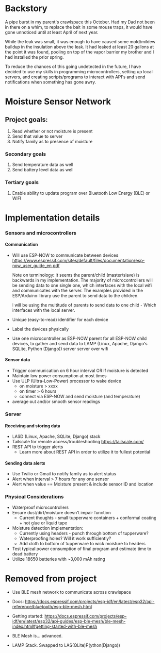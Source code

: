 # Backstory

A pipe burst in my parent's crawlspace this October. Had my Dad not been in there on a
whim, to replace the bait in some mouse traps, it would have gone unnoticed until at
least April of next year.

While the leak was small, it was enough to have caused some
mold/mildew buildup in the insulation above the leak. It had leaked at least 20 gallons
at the point it was found, pooling on top of the vapor barrier my brother and I had
installed the prior spring.

To reduce the chances of this going undetected in the future, I have decided to use
my skills in programming microcontrollers, setting up local servers, and creating
scripts/programs to interact with API's and send notifications when something has gone
awry.

# Moisture Sensor Network

## Project goals:

1. Read whether or not moisture is present
2. Send that value to server
3. Notify family as to presence of moisture

### Secondary goals

1. Send temperature data as well
2. Send battery level data as well

### Tertiary goals

1. Enable ability to update program over Bluetooth Low Energy (BLE) or WIFI

# Implementation details

### Sensors and microcontrollers

#### Communication

- Will use ESP-NOW to communicate between devices
  https://www.espressif.com/sites/default/files/documentation/esp-now_user_guide_en.pdf

  Note on terminology:
  It seems the parent/child (master/slave) is backwards in my implementation. The
  majority of microcontrollers will be sending data to one single one, which interfaces
  with the local wifi and communicates with the server. The examples provided in
  the ESP/Arduino library use the parent to send data to the children.

  I will be using the multitude of parents to send data to one child - Which interfaces
  with the local server.

- Unique (easy-to-read) identifier for each device
- Label the devices physically
- Use one microcontroller as ESP-NOW parent for all ESP-NOW child devices, to gather
  and send data to LAMP (Linux, Apache, Django's SQLite, Python (Django)) server
  server over wifi

#### Sensor data

- Trigger communication on 6 hour interval OR if moisture is detected
- Maintain low power consumption at most times
- Use ULP (Ultra-Low-Power) processor to wake device
  - on moisture > xxxx
  - on timer > 6 hours
  - connect via ESP-NOW and send moisture (and temperature)
- average out and/or smooth sensor readings

### Server

#### Receiving and storing data

- LASD (Linux, Apache, SQLite, Django) stack
- Tailscale for remote access/troubleshooting
  https://tailscale.com/
- REST API to trigger alerts
  - Learn more about REST API in order to utilize it to fullest potential

#### Sending data alerts

- Use Twilio or Gmail to notify family as to alert status
- Alert when interval > 7 hours for any one sensor
- Alert when value == Moisture present & include sensor ID and location

### Physical Considerations

- Waterproof microcontrollers
- Ensure dust/dirt/moisture doesn't impair function
  - Current thoughts - small tupperware containers + conformal coating + hot glue or
    liquid tape
- Moisture detection implementation:
  - Currently using headers - punch through bottom of tupperware?
  - Waterproofing holes? Will it work sufficiently?
  - Add cloth to bottom of tupperware to wick moisture to headers
- Test typical power consumption of final program and estimate time to dead battery
- Utilize 18650 batteries with ~3,000 mAh rating

# Removed from project

- Use BLE mesh network to communicate across crawlspace
- Docs:
  https://docs.espressif.com/projects/esp-idf/en/latest/esp32/api-reference/bluetooth/esp-ble-mesh.html
- Getting started:
  https://docs.espressif.com/projects/esp-idf/en/latest/esp32/api-guides/esp-ble-mesh/ble-mesh-index.html#getting-started-with-ble-mesh

- BLE Mesh is... advanced.

- LAMP Stack. Swapped to LAS(QLite)P(ython(Django))
